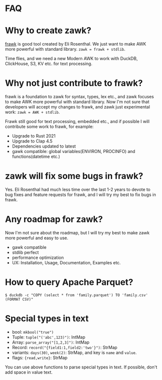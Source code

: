FAQ
===========

# Why to create zawk?

[frawk](https://github.com/ezrosent/frawk) is good tool created by Eli Rosenthal.
We just want to make AWK more powerful with standard library. `zawk = frawk + stdlib`.

Time flies, and we need a new Modern AWK to work with DuckDB, ClickHouse, S3, KV etc. for text processing.

# Why not just contribute to frawk?

frawk is a foundation to zawk for syntax, types, lex etc.,
and zawk focuses to make AWK more powerful with standard library.
Now I'm not sure that developers will accept my changes to frawk, and zawk just experimental
work: `zawk = AWK + stdlib`.

Frawk still good for text processing, embedded etc.,
and if possible I will contribute some work to frawk, for example:

* Upgrade to Rust 2021
* Upgrade to Clap 4.5
* Dependencies updated to latest
* gawk compatible: global variables(ENVIRON, PROCINFO) and functions(datetime etc.)

# zawk will fix some bugs in frawk?

Yes. Eli Rosenthal had much less time over the last 1-2 years to devote to bug fixes and feature requests for frawk,
and I will try my best to fix bugs in frawk.

# Any roadmap for zawk?

Now I'm not sure about the roadmap, but I will try my best to make zawk more powerful and easy to use.

* gawk compatible
* stdlib perfect
* performance optimization
* UX: Installation, Usage, Documentation, Examples etc.

# How to query Apache Parquet?

```shell
$ duckdb -c "COPY (select * from 'family.parquet') TO 'family.csv' (FORMAT CSV)"
```

# Special types in text

* bool:  `mkbool("true")`
* Tuple: `tuple("('abc',123)")`: IntMap<Str>
* Array: `parse_array("[1,2,3]")`: IntMap<Str>
* Record: `record("{field1:1,field2:'two'}")`: StrMap<Str>
* variants: `days(30)`, `week(2)`: StrMap<Str>, and key is `name` and `value`.
* flags: `{read,write}`: StrMap<Int>

You can use above functions to parse special types in text. 
If possible, don't add space in value text.